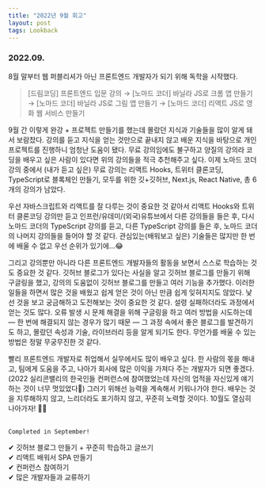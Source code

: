 ```yaml
---
title: "2022년 9월 회고"
layout: post
tags: Lookback
---
```


### 2022.09.

8월 말부터 웹 퍼블리셔가 아닌 프론트엔드 개발자가 되기 위해 독학을 시작했다. 

>[드림코딩] 프론트엔드 입문 강의 → [노마드 코더] 바닐라 JS로 크롬 앱 만들기 → [노마드 코더] 바닐라 JS로 그림 앱 만들기 → [노마드 코더] 리액트 JS로 영화 웹 서비스 만들기

9월 간 이렇게 완강 + 프로젝트 만들기를 했는데 몰랐던 지식과 기술들을 많이 알게 돼서 보람찼다.
강의를 듣고 지식을 얻는 것만으로 끝내지 않고 배운 지식을 바탕으로 개인 프로젝트를 진행하니 엄청난 도움이 됐다. 
무료 강의임에도 불구하고 양질의 강의라 코딩을 배우고 싶은 사람이 있다면 
위의 강의들을 적극 추천해주고 싶다. 이제 노마드 코더 강의 중에서 (내가 듣고 싶은) 무료 강의는 
리액트 Hooks, 트위터 클론코딩, TypeScript로 블록체인 만들기, 모두를 위한 깃+깃허브, Next.js, React Native, 총 6개의 강의가 남았다. 







우선 자바스크립트와 리액트를 잘 다루는 것이 중요한 것 같아서 리액트 Hooks와 트위터 클론코딩 강의만 듣고 
인프런/유데미/(외국)유튜브에서 다른 강의들을 들은 후, 다시 노마드 코더의 TypeScript 강의를 듣고, 다른 TypeScript 강의를 들은 후, 
노마드 코더의 나머지 강의들을 들어야 할 것 같다. 관심있는(배워보고 싶은) 기술들은 많지만 한 번에 배울 수 없고 우선 순위가 있기에…😂

그리고 강의뿐만 아니라 다른 프론트엔드 개발자들의 활동을 보면서 스스로 학습하는 것도 중요한 것 같다.
깃허브 블로그가 있다는 사실을 알고 깃허브 블로그를 만들기 위해 구글링을 했고, 강의의 도움없이 깃허브 블로그를 만들고 여러 기능을 추가했다. 
이러한 일들을 하면서 많은 것을 배웠고 쉽게 얻은 것이 아닌 만큼 쉽게 잊혀지지도 않았다. 낯선 것을 보고 궁금해하고 도전해보는 것이 중요한 것 같다. 
설령 실패하더라도 과정에서 얻는 것도 많다. 오류 발생 시 문제 해결을 위해 구글링을 하고 여러 방법을 시도하는데 ― 한 번에 해결되지 않는 경우가 많기 때문 
― 그 과정 속에서 좋은 블로그를 발견하기도 하고, 몰랐던 속성과 기술, 라이브러리 등을 알게 되기도 한다. 무언가를 배울 수 있는 방법은 정말 무궁무진한 것 같다.

빨리 프론트엔드 개발자로 취업해서 실무에서도 많이 배우고 싶다. 한 사람의 몫을 해내고, 팀에게 도움을 주고, 
나아가 회사에 많은 이익을 가져다 주는 개발자가 되면 좋겠다. (2022 실리콘밸리의 한국인들 컨퍼런스에 참여했었는데 자신의 업적을 자신있게 얘기하는 것이 너무 멋있었다🤣) 
그러기 위해선 능력을 계속해서 키워나가야 한다. 배우는 것을 지루해하지 않고, 느리더라도 포기하지 않고, 꾸준히 노력할 것이다. 10월도 열심히 나아가자! 💪😄
<br>
<br>

`Completed in September!` 

✔ 깃허브 블로그 만들기 + 꾸준히 학습하고 글쓰기 <br>
✔ 리액트 배워서 SPA 만들기 <br>
✔ 컨퍼런스 참여하기 <br>
✔ 많은 개발자들과 교류하기 <br>

<br>

